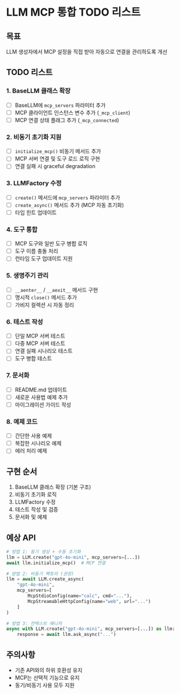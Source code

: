 # LLM MCP 통합 TODO 리스트

## 목표
LLM 생성자에서 MCP 설정을 직접 받아 자동으로 연결을 관리하도록 개선

## TODO 리스트

### 1. BaseLLM 클래스 확장
- [ ] BaseLLM에 `mcp_servers` 파라미터 추가
- [ ] MCP 클라이언트 인스턴스 변수 추가 (`_mcp_client`)
- [ ] MCP 연결 상태 플래그 추가 (`_mcp_connected`)

### 2. 비동기 초기화 지원
- [ ] `initialize_mcp()` 비동기 메서드 추가
- [ ] MCP 서버 연결 및 도구 로드 로직 구현
- [ ] 연결 실패 시 graceful degradation

### 3. LLMFactory 수정
- [ ] `create()` 메서드에 `mcp_servers` 파라미터 추가
- [ ] `create_async()` 메서드 추가 (MCP 자동 초기화)
- [ ] 타입 힌트 업데이트

### 4. 도구 통합
- [ ] MCP 도구와 일반 도구 병합 로직
- [ ] 도구 이름 충돌 처리
- [ ] 런타임 도구 업데이트 지원

### 5. 생명주기 관리
- [ ] `__aenter__` / `__aexit__` 메서드 구현
- [ ] 명시적 `close()` 메서드 추가
- [ ] 가비지 컬렉션 시 자동 정리

### 6. 테스트 작성
- [ ] 단일 MCP 서버 테스트
- [ ] 다중 MCP 서버 테스트
- [ ] 연결 실패 시나리오 테스트
- [ ] 도구 병합 테스트

### 7. 문서화
- [ ] README.md 업데이트
- [ ] 새로운 사용법 예제 추가
- [ ] 마이그레이션 가이드 작성

### 8. 예제 코드
- [ ] 간단한 사용 예제
- [ ] 복잡한 시나리오 예제
- [ ] 에러 처리 예제

## 구현 순서
1. BaseLLM 클래스 확장 (기본 구조)
2. 비동기 초기화 로직
3. LLMFactory 수정
4. 테스트 작성 및 검증
5. 문서화 및 예제

## 예상 API

```python
# 방법 1: 동기 생성 + 수동 초기화
llm = LLM.create("gpt-4o-mini", mcp_servers=[...])
await llm.initialize_mcp()  # MCP 연결

# 방법 2: 비동기 팩토리 (권장)
llm = await LLM.create_async(
    "gpt-4o-mini",
    mcp_servers=[
        McpStdioConfig(name="calc", cmd="..."),
        McpStreamableHttpConfig(name="web", url="...")
    ]
)

# 방법 3: 컨텍스트 매니저
async with LLM.create("gpt-4o-mini", mcp_servers=[...]) as llm:
    response = await llm.ask_async("...")
```

## 주의사항
- 기존 API와의 하위 호환성 유지
- MCP는 선택적 기능으로 유지
- 동기/비동기 사용 모두 지원